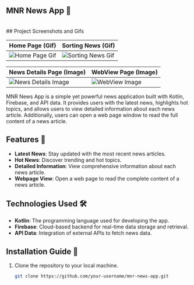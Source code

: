 ## MNR News App 📰

<br>
## Project Screenshots and Gifs

| Home Page (Gif)          | Sorting News (Gif)         |
|---------------------------|----------------------------|
| ![Home Page Gif](https://github.com/NarendranathReddyMaddikeri2007/Ultimate-News-App/assets/93245481/e502694a-5753-49e3-8ec6-e02dcbb73be8) | ![Sorting News Gif](https://github.com/NarendranathReddyMaddikeri2007/Ultimate-News-App/assets/93245481/06ed6c5d-f14f-4893-b806-b7a5b689e755) |

| News Details Page (Image) | WebView Page (Image)       |
|---------------------------|-----------------------------|
| ![News Details Image](https://github.com/NarendranathReddyMaddikeri2007/Ultimate-News-App/assets/93245481/33ec0710-4ee0-4498-8d50-56294f9ad617) | ![WebView Image](https://github.com/NarendranathReddyMaddikeri2007/Ultimate-News-App/assets/93245481/738e12cc-80a2-4d65-8c2f-20601028068b) |



MNR News App is a simple yet powerful news application built with Kotlin, Firebase, and API data. It provides users with the latest news, highlights hot topics, and allows users to view detailed information about each news article. Additionally, users can open a web page window to read the full content of a news article.

## Features 🚀

- **Latest News**: Stay updated with the most recent news articles.
- **Hot News**: Discover trending and hot topics.
- **Detailed Information**: View comprehensive information about each news article.
- **Webpage View**: Open a web page to read the complete content of a news article.

## Technologies Used 🛠️

- **Kotlin**: The programming language used for developing the app.
- **Firebase**: Cloud-based backend for real-time data storage and retrieval.
- **API Data**: Integration of external APIs to fetch news data.

## Installation Guide 📲

1. Clone the repository to your local machine.
   ```bash
   git clone https://github.com/your-username/mnr-news-app.git
